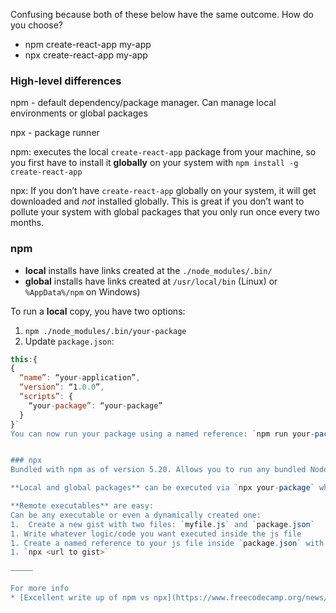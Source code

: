 Confusing because both of these below have the same outcome. How do you choose?
* npm create-react-app my-app
* npx create-react-app my-app

### High-level differences
npm - default dependency/package manager. Can manage local environments or global packages 

npx - package runner

npm: executes the local `create-react-app` package from your machine, so you first have to install it **globally** on your system with `npm install -g create-react-app`

npx: If you don’t have `create-react-app` globally on your system, it will get downloaded and *not* installed globally. This is great if you don’t want to pollute your system with global packages that you only run once every two months.

### npm
* **local** installs have links created at the `./node_modules/.bin/`
* **global** installs have links created at `/usr/local/bin` (Linux) or `%AppData%/npm` on Windows)

To run a **local** copy, you have two options: 
1. `npm ./node_modules/.bin/your-package`
1. Update `package.json`: 
```javascript 
this:{
{
  “name”: “your-application”,
  “version”: “1.0.0”,
  “scripts”: {
    “your-package”: “your-package”
  }
}`
You can now run your package using a named reference: `npm run your-package`


### npx 
Bundled with npm as of version 5.20. Allows you to run any bundled NodeJS executable *local, global, or remote*. 

**Local and global packages** can be executed via `npx your-package` which will check whether <command> or <package> exists in $PATH, or in the local project binaries, and if so it will execute it.

**Remote executables** are easy:
Can be any executable or even a dynamically created one:
1.  Create a new gist with two files: `myfile.js` and `package.json`
1. Write whatever logic/code you want executed inside the js file
1. Create a named reference to your js file inside `package.json` with previous name, version, scripts info
1. `npx <url to gist>`

—————

For more info
* [Excellent write up of npm vs npx](https://www.freecodecamp.org/news/npm-vs-npx-whats-the-difference/)



